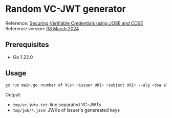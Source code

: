 # Random VC-JWT generator

Reference: [Securing Verifiable Credentials using JOSE and COSE](https://www.w3.org/TR/vc-jose-cose/)  
Reference version: [08 March 2024](https://www.w3.org/TR/2024/WD-vc-jose-cose-20240308/)

## Prerequisites
- Go 1.22.0

## Usage
```bash
go run main.go <number of VCs> <issuer URI> <subject URI> --alg <dsa alg.>
```

Output:
 - `tmp/vc-jwts.txt`: line separated VC-JWTs
 - `tmp/jwk/*.json`: JWKs of issuer's genereated keys
